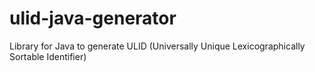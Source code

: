 # ulid-java-generator
Library for Java to generate ULID (Universally Unique Lexicographically Sortable Identifier)
